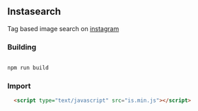## Instasearch
Tag based image search on [instagram](http://www.instagram.com)

### Building

```bash

npm run build

```

### Import

```html
  <script type="text/javascript" src="is.min.js"></script>
```

